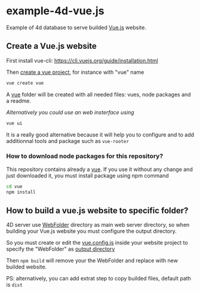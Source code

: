 # example-4d-vue.js

Example of 4d database to serve builded [Vue.js](https://vuejs.org/) website.

## Create a Vue.js website

First install vue-cli: https://cli.vuejs.org/guide/installation.html

Then [create a vue project](https://cli.vuejs.org/guide/creating-a-project.html#vue-create), for instance with "vue" name

```bash
vue create vue 
```

A [vue](vue) folder will be created with all needed files: vues, node packages and a readme.

_Alternatively you could use an web insterface using_

```bash
vue ui 
```

It is a really good alternative because it will help you to configure and to add additionnal tools and package such as `vue-rooter`

### How to download node packages for this repository?

This repository contains already a [vue](vue). If you use it without any change and just downloaded it, you must install package using npm command

```bash
cd vue
npm install
```

## How to build a vue.js website to specific folder?

4D server use [WebFolder](WebFolder) directory as main web server directory, so when building your Vue.js website you must configure the output directory.

So you must create or edit the [vue.config.js](vue/vue.config.js) inside your website project to specify the "WebFolder" as [output directory](https://cli.vuejs.org/config/#outputdir)

Then `npm build` will remove your the WebFolder and replace with new builded website.

PS: alternatively, you can add extrat step to copy builded files, default path is `dist`
